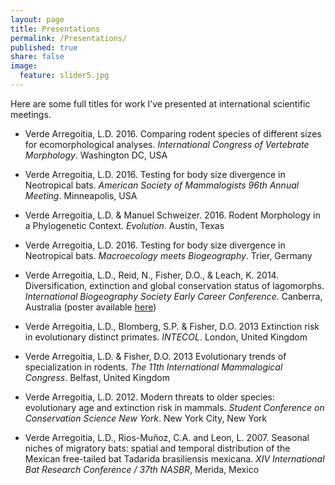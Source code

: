 ```yaml
---
layout: page
title: Presentations
permalink: /Presentations/
published: true
share: false
image:
  feature: slider5.jpg
---
```




Here are some full titles for work I’ve presented at international scientific meetings.

+ Verde Arregoitia, L.D. 2016. Comparing rodent species of different sizes for ecomorphological analyses. _International Congress of Vertebrate Morphology_. Washington DC, USA

+ Verde Arregoitia, L.D. 2016. Testing for body size divergence in Neotropical bats. _American Society of Mammalogists 96th Annual Meeting_. Minneapolis, USA

+ Verde Arregoitia, L.D. & Manuel Schweizer. 2016. Rodent Morphology in a Phylogenetic Context. _Evolution_. Austin, Texas

+ Verde Arregoitia, L.D. 2016. Testing for body size divergence in Neotropical bats. _Macroecology meets Biogeography_. Trier, Germany

+ Verde Arregoitia, L.D., Reid, N., Fisher, D.O., & Leach, K. 2014. Diversification, extinction and global conservation status of lagomorphs. _International Biogeography Society Early Career Conference_. Canberra, Australia (poster available [here](https://figshare.com/articles/Diversification_extinction_and_global_conservation_status_of_lagomorphs/892568))

+ Verde Arregoitia, L.D., Blomberg, S.P. & Fisher, D.O. 2013 Extinction risk in evolutionary distinct primates. _INTECOL_. London, United Kingdom

+ Verde Arregoitia, L.D. & Fisher, D.O. 2013 Evolutionary trends of specialization in rodents. _The 11th International Mammalogical Congress_. Belfast, United Kingdom

+ Verde Arregoitia, L.D. 2012. Modern threats to older species: evolutionary age and extinction risk in mammals. _Student Conference on Conservation Science New York_. New York City, New York

+ Verde Arregoitia, L.D., Rios-Muñoz, C.A. and Leon, L. 2007. Seasonal niches of migratory bats: spatial and temporal distribution of the Mexican free-tailed bat Tadarida brasiliensis mexicana.  _XIV International Bat Research Conference / 37th NASBR_, Merida, Mexico
